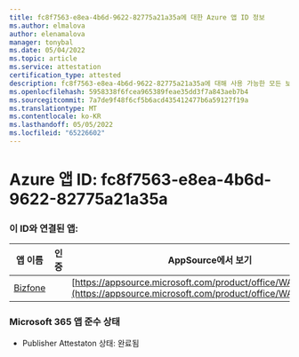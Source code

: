 ```yaml
---
title: fc8f7563-e8ea-4b6d-9622-82775a21a35a에 대한 Azure 앱 ID 정보
ms.author: elmalova
author: elenamalova
manager: tonybal
ms.date: 05/04/2022
ms.topic: article
ms.service: attestation
certification_type: attested
description: fc8f7563-e8ea-4b6d-9622-82775a21a35a에 대해 사용 가능한 모든 보안 및 규정 준수 정보입니다.
ms.openlocfilehash: 5958338f6fcea965389feae35dd3f7a843aeb7b4
ms.sourcegitcommit: 7a7de9f48f6cf5b6acd435412477b6a59127f19a
ms.translationtype: MT
ms.contentlocale: ko-KR
ms.lasthandoff: 05/05/2022
ms.locfileid: "65226602"
---
```

# <a name="azure-app-id-fc8f7563-e8ea-4b6d-9622-82775a21a35a"></a>Azure 앱 ID: fc8f7563-e8ea-4b6d-9622-82775a21a35a


### <a name="apps-associated-with-this-id"></a>이 ID와 연결된 앱:
| **앱 이름** | **인증** | **AppSource에서 보기** |
|--------------|---------------|-----------------------|
| [Bizfone](../forward/WA200000874.md) |  | [https://appsource.microsoft.com/product/office/WA200000874](https://appsource.microsoft.com/product/office/WA200000874) |

### <a name="microsoft-365-app-compliance-status"></a>Microsoft 365 앱 준수 상태
- Publisher Attestaton 상태: 완료됨
